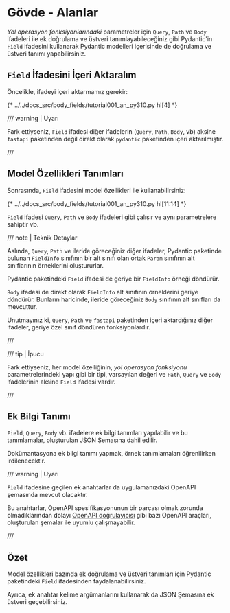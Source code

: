 # Gövde - Alanlar

*Yol operasyon fonksiyonlarındaki* parametreler için `Query`, `Path` ve `Body` ifadeleri ile ek doğrulama ve üstveri tanımlayabileceğiniz gibi Pydantic'in `Field` ifadesini kullanarak Pydantic modelleri içerisinde de doğrulama ve üstveri tanımı yapabilirsiniz.

## `Field` İfadesini İçeri Aktaralım

Öncelikle, ifadeyi içeri aktarmamız gerekir:

{* ../../docs_src/body_fields/tutorial001_an_py310.py hl[4] *}

/// warning | Uyarı

Fark ettiyseniz, `Field` ifadesi diğer ifadelerin (`Query`, `Path`, `Body`, vb) aksine `fastapi` paketinden değil direkt olarak `pydantic` paketinden içeri aktarılmıştır.

///

## Model Özellikleri Tanımları

Sonrasında, `Field` ifadesini model özellikleri ile kullanabilirsiniz:

{* ../../docs_src/body_fields/tutorial001_an_py310.py hl[11:14] *}

`Field` ifadesi `Query`, `Path` ve `Body` ifadeleri gibi çalışır ve aynı parametrelere sahiptir vb.

/// note | Teknik Detaylar

Aslında, `Query`, `Path` ve ileride göreceğiniz diğer ifadeler, Pydantic paketinde bulunan `FieldInfo` sınıfının bir alt sınıfı olan ortak `Param` sınıfının alt sınıflarının örneklerini oluştururlar.

Pydantic paketindeki `Field` ifadesi de geriye bir `FieldInfo` örneği döndürür.

`Body` ifadesi de direkt olarak `FieldInfo` alt sınıfının örneklerini geriye döndürür. Bunların haricinde, ileride göreceğiniz `Body` sınıfının alt sınıfları da mevcuttur.

Unutmayınız ki, `Query`, `Path` ve `fastapi` paketinden içeri aktardığınız diğer ifadeler, geriye özel sınıf döndüren fonksiyonlardır.

///

/// tip | İpucu

Fark ettiyseniz, her model özelliğinin, *yol operasyon fonksiyonu* parametrelerindeki yapı gibi bir tipi, varsayılan değeri ve `Path`, `Query` ve `Body` ifadelerinin aksine `Field` ifadesi vardır.

///

## Ek Bilgi Tanımı

`Field`, `Query`, `Body` vb. ifadelere ek bilgi tanımları yapılabilir ve bu tanımlamalar, oluşturulan JSON Şemasına dahil edilir.

Dokümantasyona ek bilgi tanımı yapmak, örnek tanımlamaları öğrenilirken irdilenecektir.

/// warning | Uyarı

`Field` ifadesine geçilen ek anahtarlar da uygulamanızdaki OpenAPI şemasında mevcut olacaktır.

Bu anahtarlar, OpenAPI spesifikasyonunun bir parçası olmak zorunda olmadıklarından dolayı [OpenAPI doğrulayıcısı](https://validator.swagger.io/) gibi bazı OpenAPI araçları, oluşturulan şemalar ile uyumlu çalışmayabilir.

///

## Özet

Model özellikleri bazında ek doğrulama ve üstveri tanımları için Pydantic paketindeki `Field` ifadesinden faydalanabilirsiniz.

Ayrıca, ek anahtar kelime argümanlarını kullanarak da JSON Şemasına ek üstveri geçebilirsiniz.
